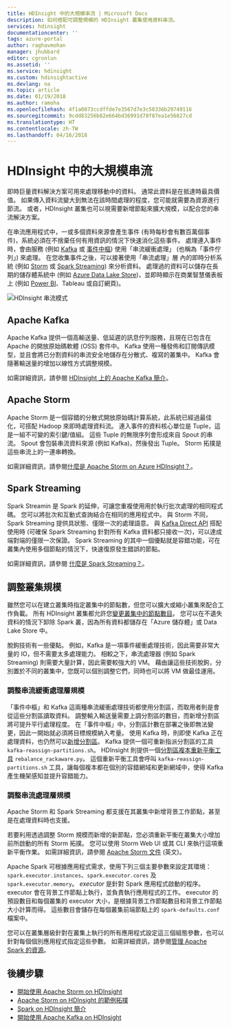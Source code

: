 ```yaml
---
title: HDInsight 中的大規模串流 | Microsoft Docs
description: 如何搭配可調整規模的 HDInsight 叢集使用資料串流。
services: hdinsight
documentationcenter: ''
tags: azure-portal
author: raghavmohan
manager: jhubbard
editor: cgronlun
ms.assetid: ''
ms.service: hdinsight
ms.custom: hdinsightactive
ms.devlang: na
ms.topic: article
ms.date: 01/19/2018
ms.author: ramoha
ms.openlocfilehash: 4f1a0873ccdffde7e3567d7e3c50336b20749116
ms.sourcegitcommit: 9cdd83256b82e664bd36991d78f87ea1e56827cd
ms.translationtype: HT
ms.contentlocale: zh-TW
ms.lasthandoff: 04/16/2018
---
```

# <a name="streaming-at-scale-in-hdinsight"></a>HDInsight 中的大規模串流

即時巨量資料解決方案可用來處理移動中的資料。 通常此資料是在抵達時最具價值。 如果傳入資料流變大到無法在該時間處理的程度，您可能就需要為資源進行節流。 或者，HDInsight 叢集也可以視需要新增節點來擴大規模，以配合您的串流解決方案。

在串流應用程式中，一或多個資料來源會產生事件 (有時每秒會有數百萬個事件)，系統必須在不捨棄任何有用資訊的情況下快速消化這些事件。 處理連入事件時，會由服務 (例如 [Kafka](kafka/apache-kafka-introduction.md) 或 [事件中樞](https://azure.microsoft.com/services/event-hubs/)) 使用「串流緩衝處理」 (也稱為「事件佇列」) 來處理。 在您收集事件之後，可以接著使用「串流處理」層 內的即時分析系統 (例如 [Storm](storm/apache-storm-overview.md) 或 [Spark Streaming](spark/apache-spark-streaming-overview.md)) 來分析資料。 處理過的資料可以儲存在長期的儲存體系統中 (例如 [Azure Data Lake Store](https://azure.microsoft.com/services/data-lake-store/))，並即時顯示在商業智慧儀表板上 (例如 [Power BI](https://powerbi.microsoft.com)、Tableau 或自訂網頁)。

![HDInsight 串流模式](./media/hdinsight-streaming-at-scale-overview/HDInsight-streaming-patterns.png)

## <a name="apache-kafka"></a>Apache Kafka

Apache Kafka 提供一個高輸送量、低延遲的訊息佇列服務，且現在已包含在 Apache 的開放原始碼軟體 (OSS) 套件中。 Kafka 使用一種發佈和訂閱傳訊模型，並且會將已分割資料的串流安全地儲存在分散式、複寫的叢集中。 Kafka 會隨著輸送量的增加以線性方式調整規模。

如需詳細資訊，請參閱 [HDInsight 上的 Apache Kafka 簡介](kafka/apache-kafka-introduction.md)。

## <a name="apache-storm"></a>Apache Storm

Apache Storm 是一個容錯的分散式開放原始碼計算系統，此系統已經過最佳化，可搭配 Hadoop 來即時處理資料流。 連入事件的資料核心單位是 Tuple，這是一組不可變的索引鍵/值組。 這些 Tuple 的無限序列會形成來自 Spout 的串流。 Spout 會包裝串流資料來源 (例如 Kafka)，然後發出 Tuple。 Storm 拓撲是這些串流上的一連串轉換。

如需詳細資訊，請參閱[什麼是 Apache Storm on Azure HDInsight？](storm/apache-storm-overview.md)。

## <a name="spark-streaming"></a>Spark Streaming

Spark Streamin 是 Spark 的延伸，可讓您重複使用用於執行批次處理的相同程式碼。 您可以將批次和互動式查詢結合在相同的應用程式中。 與 Storm 不同，Spark Streaming 提供具狀態、僅限一次的處理語意。 與 [Kafka Direct API](http://spark.apache.org/docs/latest/streaming-kafka-integration.html) 搭配使用時 (可確保 Spark Streaming 針對所有 Kafka 資料都只接收一次)，可以達成端對端的僅限一次保證。 Spark Streaming 的其中一個優點就是容錯功能，可在叢集內使用多個節點的情況下，快速復原發生錯誤的節點。

如需詳細資訊，請參閱 [什麼是 Spark Streaming？](hdinsight-spark-streaming-overview.md)。

## <a name="scaling-a-cluster"></a>調整叢集規模

雖然您可以在建立叢集時指定叢集中的節點數，但您可以擴大或縮小叢集來配合工作負載。 所有 HDInsight 叢集都允許您[變更叢集中的節點數目](hdinsight-administer-use-management-portal.md#scale-clusters)。 您可以在不遺失資料的情況下卸除 Spark 叢，因為所有資料都儲存在「Azure 儲存體」或 Data Lake Store 中。

脫鉤技術有一些優點。 例如，Kafka 是一項事件緩衝處理技術，因此需要非常大量的 IO，但不需要太多處理能力。 相較之下，串流處理器 (例如 Spark Streaming) 則需要大量計算，因此需要較強大的 VM。 藉由讓這些技術脫鉤，分別置於不同的叢集中，您既可以個別調整它們，同時也可以將 VM 做最佳運用。

### <a name="scale-the-stream-buffering-layer"></a>調整串流緩衝處理層規模

「事件中樞」和 Kafka 這兩種串流緩衝處理技術都使用分割區，而取用者則是會從這些分割區讀取資料。 調整輸入輸送量需要上調分割區的數目，而新增分割區將可提升平行處理程度。 在「事件中樞」中，分割區計數在部署之後即無法變更，因此一開始就必須將目標規模納入考量。 使用 Kafka 時，則即使 Kafka 正在處理資料，也仍然可以[新增分割區](https://kafka.apache.org/documentation.html#basic_ops_cluster_expansion)。 Kafka 提供一個可重新指派分割區的工具 `kafka-reassign-partitions.sh`。 HDInsight 則提供一個[分割區複本重新平衡工具](https://github.com/hdinsight/hdinsight-kafka-tools) `rebalance_rackaware.py`。 這個重新平衡工具會呼叫 `kafka-reassign-partitions.sh` 工具，讓每個複本都在個別的容錯網域和更新網域中，使得 Kafka 產生機架感知並提升容錯能力。

### <a name="scale-the-stream-processing-layer"></a>調整串流處理層規模

Apache Storm 和 Spark Streaming 都支援在其叢集中新增背景工作節點，甚至是在處理資料時也支援。

若要利用透過調整 Storm 規模而新增的新節點，您必須重新平衡在叢集大小增加前所啟動的所有 Storm 拓撲。 您可以使用 Storm Web UI 或其 CLI 來執行這項重新平衡作業。 如需詳細資訊，請參閱 [Apache Storm 文件](http://storm.apache.org/documentation/Understanding-the-parallelism-of-a-Storm-topology.html) \(英文\)。

Apache Spark 可根據應用程式需求，使用下列三個主要參數來設定其環境：`spark.executor.instances`、`spark.executor.cores` 及 `spark.executor.memory`。 *executor* 是針對 Spark 應用程式啟動的程序。 executor 會在背景工作節點上執行，並負責執行應用程式的工作。 executor 的預設數目和每個叢集的 executor 大小，是根據背景工作節點數目和背景工作節點大小計算而得。 這些數目會儲存在每個叢集前端節點上的 `spark-defaults.conf` 檔案中。

您可以在叢集層級針對在叢集上執行的所有應用程式設定這三個組態參數，也可以針對每個個別應用程式指定這些參數。 如需詳細資訊，請參閱[管理 Apache Spark 的資源](spark/apache-spark-resource-manager.md)。

## <a name="next-steps"></a>後續步驟

* [開始使用 Apache Storm on HDInsight](storm/apache-storm-tutorial-get-started-linux.md)
* [Apache Storm on HDInsight 的範例拓撲](storm/apache-storm-example-topology.md)
* [Spark on HDInsight 簡介](spark/apache-spark-overview.md)
* [開始使用 Apache Kafka on HDInsight](kafka/apache-kafka-get-started.md)
